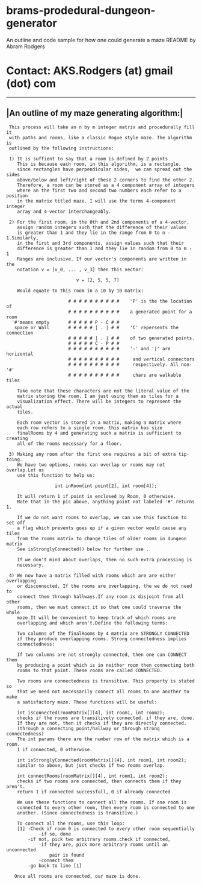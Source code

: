 # brams-prodedural-dungeon-generator
An outline and code sample for how one could generate a maze
README by Abram Rodgers
# Contact: AKS.Rodgers (at) gmail (dot) com

---------------------------------------------
|An outline of my maze generating algorithm:|
---------------------------------------------
          
     This process will take an n by m integer matrix and procedurally fill it
     with paths and rooms, like a classic Rogue style maze. The algorithm is
     outlined by the following instructions:
    
     1) It is suffient to say that a room is defined by 2 points
        This is because each room, in this algorithm, is a rectangle.
        since rectangles have perpendicular sides,  we can spread out the sides
        above/below and left/right of these 2 corners to find the other 2.
        Therefore, a room can be stored as a 4 component array of integers
        where an the first two and second two numbers each refer to a position
        in the matrix titled maze. I will use the terms 4-component integer
        array and 4-vector interchangeably.
     
     2) For the first room, in the 0th and 2nd components of a 4-vector,
        assign random integers such that the difference of their values 
        is greater than 1 and they lie in the range from 0 to n - 1.Similarly, 
        in the first and 3rd components, assign values such that their 
        difference is greater than 1 and they lie in random from 0 to m - 1
        Ranges are inclusive. If our vector's components are written in the
        notation v = [v_0, ... , v_3] then this vector:
                               
                              v = [2, 5, 5, 7]
    
        Would equate to this room in a 10 by 10 matrix:
       
                           # # # # # # # # # #    'P' is the the location of 
                           # # # # # # # # # #    a generated point for a room
      '#'means empty       # # # # # P - C # #    
       space or Wall       # # # # # | . | # #    'C' repersents the connection
                           # # # # # | . | # #    of two generated points.
                           # # # # # C - P # #    
                           # # # # # # # # # #    '-' and '|' are horizontal
                           # # # # # # # # # #     and vertical connectors
                           # # # # # # # # # #     respectively. All non-'#'
                           # # # # # # # # # #     chars are walkable tiles
    
        Take note that these characters are not the literal value of the
        matrix storing the room. I am just using them as tiles for a
        visualization effect. There will be integers to represent the actual
        tiles.
    
        Each room vector is stored in a matrix, making a matrix where
        each row refers to a single room. this matrix has size 
        finalRooms by 4 and generating such a matrix is sufficient to creating
        all of the rooms necessary for a floor.
        
     3) Making any room after the first one requires a bit of extra tip-toing.
        We have two options, rooms can overlap or rooms may not overlap.Let us
        use this function to help us:
        
                      int inRoom(int point[2], int room[4]);
     
        It will return 1 if point is enclosed by Room, 0 otherwise.
        Note that in the pic above, anything point not labeled '#' returns 1.
        
        If we do not want rooms to overlap, we can use this function to set off
        a flag which prevents goes up if a given vector would cause any tiles
        from the rooms matrix to change tiles of older rooms in dungeon matrix
        See isStronglyConnected() below for further use .
        
        If we don't mind about overlaps, then no such extra processing is
        necessary.
      
     4) We now have a matrix filled with rooms which are are either overlapping
        or disconnected. If the rooms are overlapping, the we do not need to
        connect them through hallways.If any room is disjoint from all other
        rooms, then we must connect it so that one could traverse the whole
        maze.It will be convenient to keep track of which rooms are
        overlapping and which aren't.Define the following terms:
    
        Two columns of the finalRooms by 4 matrix are STRONGLY CONNECTED 
        if they produce overlapping rooms. Strong connectedness implies 
        connectedness:
    
        If two columns are not strongly connected, then one can CONNECT them
        by producing a point which is in neither room then connecting both
        rooms to that point. These rooms are called CONNECTED.
        
        Two rooms are connectedness is transitive. This property is stated so
        that we need not necessarily connect all rooms to one another to make
        a satisfactory maze. These functions will be useful:
    
        int isConnected(roomMatrix[][4], int room1, int room2);
        checks if the rooms are transitively connected. if they are, done.
        If they are not, then it checks if they are directly connected. 
        (through a connecting point/hallway or through strong connectedness)
        The int params there are the number row of the matrix which is a room.
        1 if connected, 0 otherwise.
    
        int isStronglyConnected(roomMatrix[][4], int room1, int room2);
        similar to above, but just checks if two rooms overlap.
        
        int connectRooms(roomMatrix[][4], int room1, int room2);
        checks if two rooms are connected, then connects them if they aren't.
        return 1 if connected successfull, 0 if already connected
    
        We use these functions to connect all the rooms. If one room is
        connected to every other room, then every room is connected to one
        another. (Since connectedness is transitive.)
        
        To connect all the rooms, use this loop:
        [1] -Check if room 0 is connected to every other room sequentially
                -if so, done
            -if not, pick two arbitrary rooms.check if connected, 
                -if they are, pick more arbitrary rooms until an unconnected 
                    pair is found
                -connect them
            -go back to line [1]
    
       Once all rooms are connected, our maze is done.
                                                                            
    

